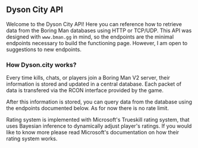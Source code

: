 ## Dyson City API

Welcome to the Dyson City API! Here you can reference how to retrieve data from the Boring Man databases using HTTP or TCP/UDP. This API was designed with `www.bman.gg` in mind, so the endpoints are the minimal endpoints necessary to build the functioning page. However, I am open to suggestions to new endpoints.

### How Dyson.city works? ###

Every time kills, chats, or players join a Boring Man V2 server, their information is stored and updated in a central database. Each packet of data is transfered via the RCON interface provided by the game.

After this information is stored, you can query data from the database using the endpoints documented below. As for now there is no rate limit.

Rating system is implemented with Microsoft's Trueskill rating system, that uses Bayesian inference to dynamically adjust player's ratings. If you would like to know more please read Microsoft's documentation on how their rating system works.